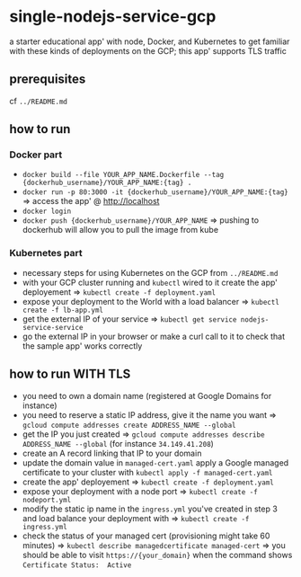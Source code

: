 # single-nodejs-service-gcp

a starter educational app' with node, Docker, and Kubernetes to get familiar with these kinds of deployments on the GCP; this app' supports TLS traffic

## prerequisites

cf `../README.md`

## how to run

### Docker part

- `docker build --file YOUR_APP_NAME.Dockerfile --tag {dockerhub_username}/YOUR_APP_NAME:{tag} .`
- `docker run -p 80:3000 -it {dockerhub_username}/YOUR_APP_NAME:{tag}` => access the app' @ <http://localhost>
- `docker login`
- `docker push {dockerhub_username}/YOUR_APP_NAME` => pushing to dockerhub will allow you to pull the image from kube

### Kubernetes part

- necessary steps for using Kubernetes on the GCP from `../README.md`
- with your GCP cluster running and `kubectl` wired to it create the app' deployement => `kubectl create -f deployment.yaml`
- expose your deployment to the World with a load balancer => `kubectl create -f lb-app.yml`
- get the external IP of your service => `kubectl get service nodejs-service-service`
- go the external IP in your browser or make a curl call to it to check that the sample app' works correctly

## how to run WITH TLS

- you need to own a domain name (registered at Google Domains for instance)
- you need to reserve a static IP address, give it the name you want => `gcloud compute addresses create ADDRESS_NAME --global`
- get the IP you just created => `gcloud compute addresses describe ADDRESS_NAME --global` (for instance `34.149.41.208`)
- create an A record linking that IP to your domain
- update the domain value in `managed-cert.yaml` apply a Google managed certificate to your cluster with `kubectl apply -f managed-cert.yaml`
- create the app' deployement => `kubectl create -f deployment.yaml`
- expose your deployment with a node port => `kubectl create -f nodeport.yml`
- modify the static ip name in the `ingress.yml` you've created in step 3 and load balance your deployment with => `kubectl create -f ingress.yml`
- check the status of your managed cert (provisioning might take 60 minutes) => `kubectl describe managedcertificate managed-cert` => you should be able to visit `https://{your_domain}` when the command shows `Certificate Status:  Active`

